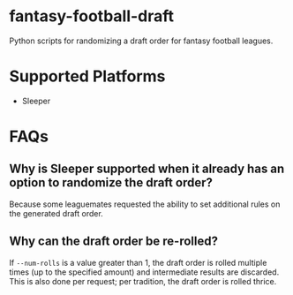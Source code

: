 # fantasy-football-draft

Python scripts for randomizing a draft order for fantasy football leagues.

# Supported Platforms
- Sleeper

# FAQs
## Why is Sleeper supported when it already has an option to randomize the draft order?
Because some leaguemates requested the ability to set additional rules on the generated draft order.

## Why can the draft order be re-rolled?
If `--num-rolls` is a value greater than 1, the draft order is rolled multiple times (up to the specified amount) and intermediate results are discarded. This is also done per request; per tradition, the draft order is rolled thrice.
